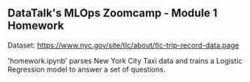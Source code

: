 ## DataTalk's MLOps Zoomcamp - Module 1 Homework

Dataset: https://www.nyc.gov/site/tlc/about/tlc-trip-record-data.page

'homework.ipynb' parses New York City Taxi data and trains a Logistic Regression model to answer a set of questions.
